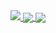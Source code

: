 <a href="https://github.com/JonnyBoy2000">
  <img align-"center" src="https://github-readme-stats.vercel.app/api?username=JonnyBoy2000&show_icons=true&theme=tokyonight&hide_border=true" />
</a>
<a href="https://github.com/JonnyBoy2000">
  <img align="center" src="https://github-readme-stats.vercel.app/api/top-langs/?username=JonnyBoy2000&layout=compact&show_icons=true&theme=tokyonight&hide_border=true" />
</a>
<a href="https://github.com/JonnyBoy2000/Kira-Public">
  <img align="center" src="https://github-readme-stats.vercel.app/api/pin/?username=JonnyBoy2000&repo=Kira-Public&show_icons=true&theme=tokyonight&hide_border=true" />
</a>
